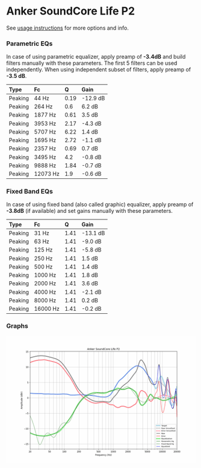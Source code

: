 # Anker SoundCore Life P2
See [usage instructions](https://github.com/jaakkopasanen/AutoEq#usage) for more options and info.

### Parametric EQs
In case of using parametric equalizer, apply preamp of **-3.4dB** and build filters manually
with these parameters. The first 5 filters can be used independently.
When using independent subset of filters, apply preamp of **-3.5 dB**.

| Type    | Fc       |    Q | Gain     |
|:--------|:---------|:-----|:---------|
| Peaking | 44 Hz    | 0.19 | -12.9 dB |
| Peaking | 264 Hz   | 0.6  | 6.2 dB   |
| Peaking | 1877 Hz  | 0.61 | 3.5 dB   |
| Peaking | 3953 Hz  | 2.17 | -4.3 dB  |
| Peaking | 5707 Hz  | 6.22 | 1.4 dB   |
| Peaking | 1695 Hz  | 2.72 | -1.1 dB  |
| Peaking | 2357 Hz  | 0.69 | 0.7 dB   |
| Peaking | 3495 Hz  | 4.2  | -0.8 dB  |
| Peaking | 9888 Hz  | 1.84 | -0.7 dB  |
| Peaking | 12073 Hz | 1.9  | -0.6 dB  |

### Fixed Band EQs
In case of using fixed band (also called graphic) equalizer, apply preamp of **-3.8dB**
(if available) and set gains manually with these parameters.

| Type    | Fc       |    Q | Gain     |
|:--------|:---------|:-----|:---------|
| Peaking | 31 Hz    | 1.41 | -13.1 dB |
| Peaking | 63 Hz    | 1.41 | -9.0 dB  |
| Peaking | 125 Hz   | 1.41 | -5.8 dB  |
| Peaking | 250 Hz   | 1.41 | 1.5 dB   |
| Peaking | 500 Hz   | 1.41 | 1.4 dB   |
| Peaking | 1000 Hz  | 1.41 | 1.8 dB   |
| Peaking | 2000 Hz  | 1.41 | 3.6 dB   |
| Peaking | 4000 Hz  | 1.41 | -2.1 dB  |
| Peaking | 8000 Hz  | 1.41 | 0.2 dB   |
| Peaking | 16000 Hz | 1.41 | -0.2 dB  |

### Graphs
![](./Anker%20SoundCore%20Life%20P2.png)